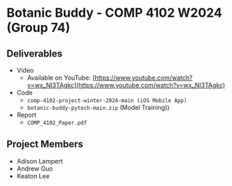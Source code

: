# Botanic Buddy - COMP 4102 W2024 (Group 74)

## Deliverables

- Video
  - Available on YouTube: [https://www.youtube.com/watch?v=wx_NI3TAgkc](https://www.youtube.com/watch?v=wx_NI3TAgkc)
- Code
  - `comp-4102-project-winter-2024-main (iOS Mobile App)`
  - `botanic-buddy-pytoch-main.zip` (Model Training))
- Report
  - `COMP_4102_Paper.pdf`

## Project Members

- Adison Lampert
- Andrew Guo
- Keaton Lee
